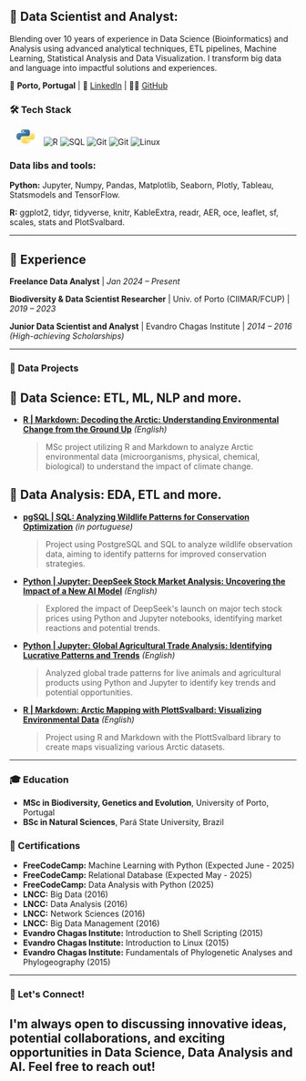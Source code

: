 ## 🚀 Data Scientist and Analyst:
Blending over 10 years of experience in Data Science (Bioinformatics) and Analysis using advanced analytical techniques, ETL pipelines, Machine Learning, Statistical Analysis and Data Visualization. 
I transform big data and language into impactful solutions and experiences.

📍 **Porto, Portugal** | 🔗 [LinkedIn](https://linkedin.com/in/patrick-egon-santos) | 👨‍💻 [GitHub](https://github.com/patrickegon) 

### 🛠️ Tech Stack

<p align="left">
  <img alt="Python" height="30" width="40" src="https://raw.githubusercontent.com/devicons/devicon/master/icons/python/python-original.svg">
  <img alt="R" height="30" width="40" src="https://cdn.jsdelivr.net/gh/devicons/devicon@latest/icons/r/r-original.svg" />
  <img alt="SQL" height="30" width="40" src="https://cdn.jsdelivr.net/gh/devicons/devicon@latest/icons/azuresqldatabase/azuresqldatabase-original.svg" />
  <img alt="Git" height="30" width="40" src="https://cdn.jsdelivr.net/gh/devicons/devicon@latest/icons/git/git-original-wordmark.svg" />
  <img alt="Git" height="30" width="40" src="https://www.svgrepo.com/download/374074/shell.svg" />
  <img alt="Linux" height="30" width="40" src="https://www.svgrepo.com/download/448236/linux.svg" />
</p>

### Data libs and tools: 
**Python:** Jupyter, Numpy, Pandas, Matplotlib, Seaborn, Plotly, Tableau, Statsmodels and TensorFlow.

**R:** ggplot2, tidyr, tidyverse, knitr, KableExtra, readr, AER, oce, leaflet, sf, scales, stats and PlotSvalbard.

---
## 💼 Experience

**Freelance Data Analyst** | _Jan 2024 – Present_

**Biodiversity & Data Scientist Researcher** | Univ. of Porto (CIIMAR/FCUP) | _2019 – 2023_

**Junior Data Scientist and Analyst** | Evandro Chagas Institute | _2014 – 2016_ *(High-achieving Scholarships)*

---
### 🎲 Data Projects

## 🎲 Data Science: ETL, ML, NLP and more.

- [**R | Markdown: Decoding the Arctic: Understanding Environmental Change from the Ground Up**](https://github.com/patrickegon/tutorial-maps-arctic) *(English)*
    > MSc project utilizing R and Markdown to analyze Arctic environmental data (microorganisms, physical, chemical, biological) to understand the impact of climate change.

## 🎲 Data Analysis: EDA, ETL and more.

- [**pgSQL | SQL: Analyzing Wildlife Patterns for Conservation Optimization**](https://github.com/patrickegon/bio_observations) *(in portuguese)*
    > Project using PostgreSQL and SQL to analyze wildlife observation data, aiming to identify patterns for improved conservation strategies.
- [**Python | Jupyter: DeepSeek Stock Market Analysis: Uncovering the Impact of a New AI Model**](https://github.com/patrickegon/deepseek-stock-market) *(English)*
    > Explored the impact of DeepSeek's launch on major tech stock prices using Python and Jupyter notebooks, identifying market reactions and potential trends.
- [**Python | Jupyter: Global Agricultural Trade Analysis: Identifying Lucrative Patterns and Trends**](https://github.com/patrickegon/agricultural-trade-analysis) *(English)*
    > Analyzed global trade patterns for live animals and agricultural products using Python and Jupyter to identify key trends and potential opportunities.
- [**R | Markdown: Arctic Mapping with PlottSvalbard: Visualizing Environmental Data**](https://github.com/patrickegon/project) *(English)*
    > Project using R and Markdown with the PlottSvalbard library to create maps visualizing various Arctic datasets.

---

### 🎓 Education

* **MSc in Biodiversity, Genetics and Evolution**, University of Porto, Portugal
* **BSc in Natural Sciences**, Pará State University, Brazil

### 📜 Certifications

* **FreeCodeCamp:** Machine Learning with Python (Expected June - 2025)
* **FreeCodeCamp:** Relational Database (Expected May - 2025)
* **FreeCodeCamp:** Data Analysis with Python (2025)
* **LNCC:** Big Data (2016)
* **LNCC:** Data Analysis (2016)
* **LNCC:** Network Sciences (2016)
* **LNCC:** Big Data Management (2016)
* **Evandro Chagas Institute:** Introduction to Shell Scripting (2015)
* **Evandro Chagas Institute:** Introduction to Linux (2015)
* **Evandro Chagas Institute:** Fundamentals of Phylogenetic Analyses and Phylogeography (2015)

---

### 🤝 Let's Connect!

I'm always open to discussing innovative ideas, potential collaborations, and exciting opportunities in Data Science, Data Analysis and AI. Feel free to reach out!
---
